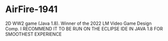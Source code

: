 # AirFire-1941
2D WW2 game (Java 1.8). Winner of the 2022 LM Video Game Design Comp.
I RECOMMEND IT TO BE RUN ON THE ECLIPSE IDE IN JAVA 1.8 FOR SMOOTHEST EXPERIENCE
